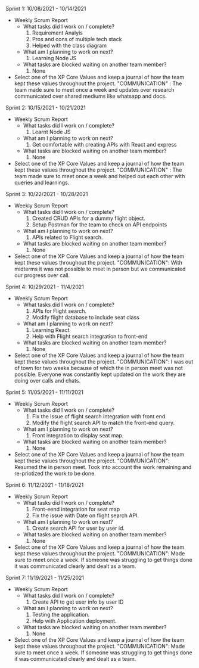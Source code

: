 Sprint 1: 10/08/2021 - 10/14/2021
- Weekly Scrum Report
	- What tasks did I work on / complete?
		1. Requirement Analyis
		2. Pros and cons of multiple tech stack
		3. Helped with the class diagram
	- What am I planning to work on next?
		1. Learning Node JS
	- What tasks are blocked waiting on another team member?
		1. None
 - Select one of the XP Core Values and keep a journal of how the team kept these values throughout the project.
	"COMMUNICATION" : The team made sure to meet once a week and updates over research communicated over shared mediums like whatsapp and docs.



Sprint 2: 10/15/2021 - 10/21/2021
- Weekly Scrum Report
	- What tasks did I work on / complete?
		1. Learnt Node JS
	- What am I planning to work on next?
		1. Get comfortable with creating APIs with React and express
	- What tasks are blocked waiting on another team member?
		1. None
 - Select one of the XP Core Values and keep a journal of how the team kept these values throughout the project.
	"COMMUNICATION" : The team made sure to meet once a week and helped out each other with queries and learnings.


Sprint 3: 10/22/2021 - 10/28/2021
- Weekly Scrum Report
	- What tasks did I work on / complete?
		1. Created CRUD APIs for a dummy flight object.
		2. Setup Postman for the team to check on API endpoints
	- What am I planning to work on next?
		1. APIs related to Flight search.		 
	- What tasks are blocked waiting on another team member?
		1. None
 - Select one of the XP Core Values and keep a journal of how the team kept these values throughout the project.
	"COMMUNICATION": With midterms it was not possible to meet in person but we communicated our progress over call.

Sprint 4: 10/29/2021 - 11/4/2021
- Weekly Scrum Report
	- What tasks did I work on / complete?
		1. APIs for Flight search.
        2. Modify flight database to include seat class
	- What am I planning to work on next?
        1. Learning React
        2. Help with Flight search integration to front-end		 
	- What tasks are blocked waiting on another team member?
		1. None
- Select one of the XP Core Values and keep a journal of how the team kept these values throughout the project.
	"COMMUNICATION": I was out of town for two weeks because of which the in person meet was not possible. Everyone
    was constantly kept updated on the work they are doing over calls and chats.

Sprint 5: 11/05/2021 - 11/11/2021
- Weekly Scrum Report
	- What tasks did I work on / complete?
		1. Fix the issue of flight search integration with front end.
        2. Modify the flight search API to match the front-end query.
	- What am I planning to work on next?
		1. Front integration to display seat map.
	- What tasks are blocked waiting on another team member?
		1. None
- Select one of the XP Core Values and keep a journal of how the team kept these values throughout the project.
	"COMMUNICATION": Resumed the in person meet. Took into account the work remaining and re-priotized the work to be done.


Sprint 6: 11/12/2021 - 11/18/2021
- Weekly Scrum Report
	- What tasks did I work on / complete?
		1. Front-eend integration for seat map
        2. Fix the issue with Date on flight search API.
	- What am I planning to work on next?
		1. Create search API for user by user id.	 
	- What tasks are blocked waiting on another team member?
		1. None
- Select one of the XP Core Values and keep a journal of how the team kept these values throughout the project.
	"COMMUNICATION": Made sure to meet once a week. If someone was struggling to get things done it was communicated clearly and dealt as a team.

Sprint 7: 11/19/2021 - 11/25/2021
- Weekly Scrum Report
	- What tasks did I work on / complete?
		1. Create API to get user info by user ID
	- What am I planning to work on next?
		1. Testing the application.
        2. Help with Application deployment.
	- What tasks are blocked waiting on another team member?
		1. None
- Select one of the XP Core Values and keep a journal of how the team kept these values throughout the project.
	"COMMUNICATION": Made sure to meet once a week. If someone was struggling to get things done it was communicated clearly and dealt as a team.
